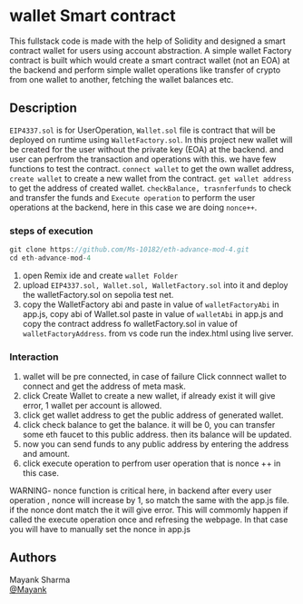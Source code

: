 # wallet Smart contract
 This fullstack code is made with the help of Solidity and designed a smart contract wallet for users using account abstraction. A simple wallet Factory contract is built which would create a smart contract wallet (not an EOA) at the backend and perform simple wallet operations like transfer of crypto from one wallet to another, fetching the wallet balances etc.

## Description
```EIP4337.sol``` is for UserOperation, ```Wallet.sol``` file is contract that will be deployed on runtime using ```WalletFactory.sol```.
In this project new wallet will be created for the user without the private key (EOA) at the backend. and user can perfrom the transaction and operations with this. we have few functions to test the contract. ```connect wallet``` to get the own wallet address, ```create wallet``` to create a new wallet from the contract. ```get wallet address``` to get the address of created wallet. ```checkBalance, trasnferfunds``` to check and transfer the funds and ```Execute operation``` to perform the user operations at the backend, here in this case we are doing ```nonce++```.

### steps of execution
```javascript 
git clone https://github.com/Ms-10182/eth-advance-mod-4.git
cd eth-advance-mod-4
```

1) open Remix ide and create ```wallet Folder```
2) upload ```EIP4337.sol, Wallet.sol, WalletFactory.sol``` into it and deploy the walletFactory.sol on sepolia test net.
3) copy the WalletFactory abi and paste in value of ```walletFactoryAbi``` in app.js, copy abi of Wallet.sol paste in value of ```walletAbi``` in app.js and copy the contract address fo walletFactory.sol in value of ```walletFactoryAddress```.
from vs code run the index.html using live server.

### Interaction

1) wallet will be pre connected, in case of failure Click connnect wallet to connect and get the address of meta mask.
2) click Create Wallet to create a new wallet, if already exist it will give error, 1 wallet per account is allowed.
3) click get wallet address to get the public address of generated wallet.
4) click check balance to get the balance. it will be 0, you can transfer some eth faucet to this public address. then its balance will be updated.
5) now you can send funds to any public address by entering the address and amount.
6) click execute operation to perfrom user operation that is nonce ++ in this case.

WARNING- nonce function is critical here, in backend after every user operation , nonce will increase by 1, so match the same with the app.js file. if the nonce dont match the it will give error. This will commomly happen if called the execute operation once and refresing the webpage. In that case you will have to manually set the nonce in app.js

## Authors

Mayank Sharma  
[@Mayank](https://www.linkedin.com/in/mayank-sharma-078278243/)



